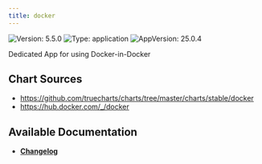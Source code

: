 ```yaml
---
title: docker
---
```


![Version: 5.5.0](https://img.shields.io/badge/Version-5.5.0-informational?style=flat-square) ![Type: application](https://img.shields.io/badge/Type-application-informational?style=flat-square) ![AppVersion: 25.0.4](https://img.shields.io/badge/AppVersion-25.0.4-informational?style=flat-square)

Dedicated App for using Docker-in-Docker

## Chart Sources

- https://github.com/truecharts/charts/tree/master/charts/stable/docker
- https://hub.docker.com/_/docker

## Available Documentation

- [**Changelog**](./CHANGELOG.md)
